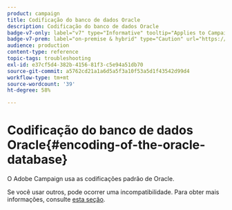 ```yaml
---
product: campaign
title: Codificação do banco de dados Oracle
description: Codificação do banco de dados Oracle
badge-v7-only: label="v7" type="Informative" tooltip="Applies to Campaign Classic v7 only"
badge-v7-prem: label="on-premise & hybrid" type="Caution" url="https://experienceleague.adobe.com/docs/campaign-classic/using/installing-campaign-classic/architecture-and-hosting-models/hosting-models-lp/hosting-models.html?lang=en" tooltip="Applies to on-premise and hybrid deployments only"
audience: production
content-type: reference
topic-tags: troubleshooting
exl-id: e37cf5d4-382b-4156-81f3-c5e94a51db70
source-git-commit: a5762cd21a1a6d5a5f3a10f53a5d1f43542d99d4
workflow-type: tm+mt
source-wordcount: '39'
ht-degree: 58%

---
```


# Codificação do banco de dados Oracle{#encoding-of-the-oracle-database}



O Adobe Campaign usa as codificações padrão de Oracle.

Se você usar outros, pode ocorrer uma incompatibilidade. Para obter mais informações, consulte [esta seção](../../installation/using/database.md#oracle).
